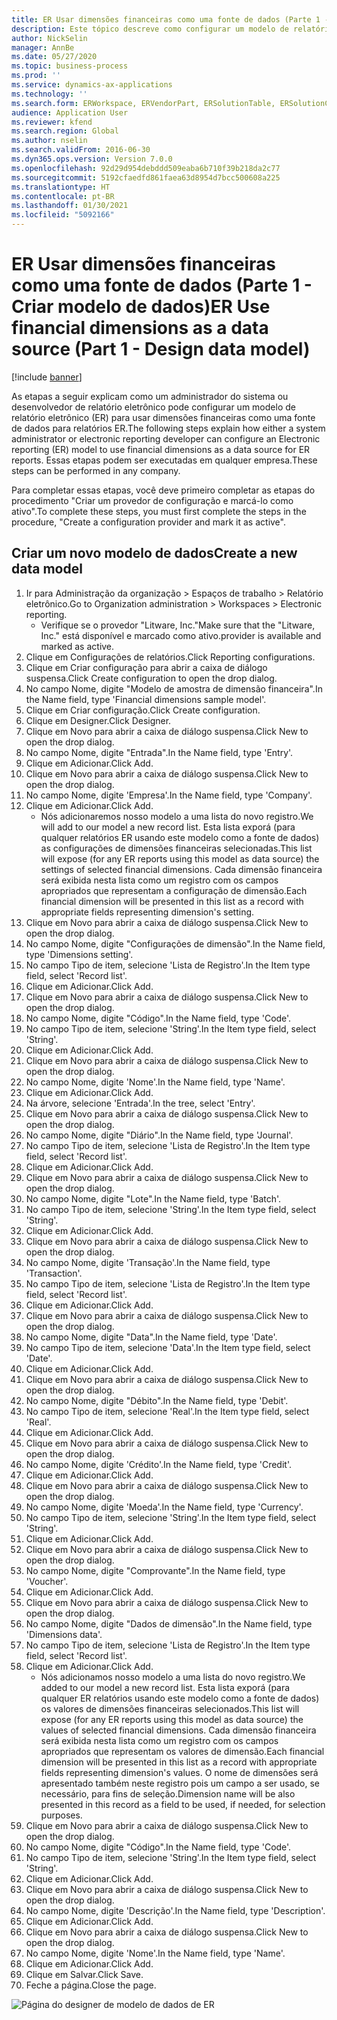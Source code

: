 ```yaml
---
title: ER Usar dimensões financeiras como uma fonte de dados (Parte 1 - Criar modelo de dados)
description: Este tópico descreve como configurar um modelo de relatório eletrônico (ER) para usar dimensões financeiras como uma fonte de dados para relatórios ER. (Parte 1)
author: NickSelin
manager: AnnBe
ms.date: 05/27/2020
ms.topic: business-process
ms.prod: ''
ms.service: dynamics-ax-applications
ms.technology: ''
ms.search.form: ERWorkspace, ERVendorPart, ERSolutionTable, ERSolutionCreateDropDialog, ERDataModelDesigner, ERDataModelContentsItemCreationDialog
audience: Application User
ms.reviewer: kfend
ms.search.region: Global
ms.author: nselin
ms.search.validFrom: 2016-06-30
ms.dyn365.ops.version: Version 7.0.0
ms.openlocfilehash: 92d29d954debddd509eaba6b710f39b218da2c77
ms.sourcegitcommit: 5192cfaedfd861faea63d8954d7bcc500608a225
ms.translationtype: HT
ms.contentlocale: pt-BR
ms.lasthandoff: 01/30/2021
ms.locfileid: "5092166"
---
```

# <a name="er-use-financial-dimensions-as-a-data-source-part-1---design-data-model"></a><span data-ttu-id="34a6f-104">ER Usar dimensões financeiras como uma fonte de dados (Parte 1 - Criar modelo de dados)</span><span class="sxs-lookup"><span data-stu-id="34a6f-104">ER Use financial dimensions as a data source (Part 1 - Design data model)</span></span>

[!include [banner](../../includes/banner.md)]

<span data-ttu-id="34a6f-105">As etapas a seguir explicam como um administrador do sistema ou desenvolvedor de relatório eletrônico pode configurar um modelo de relatório eletrônico (ER) para usar dimensões financeiras como uma fonte de dados para relatórios ER.</span><span class="sxs-lookup"><span data-stu-id="34a6f-105">The following steps explain how either a system administrator or electronic reporting developer can configure an Electronic reporting (ER) model to use financial dimensions as a data source for ER reports.</span></span> <span data-ttu-id="34a6f-106">Essas etapas podem ser executadas em qualquer empresa.</span><span class="sxs-lookup"><span data-stu-id="34a6f-106">These steps can be performed in any company.</span></span>

<span data-ttu-id="34a6f-107">Para completar essas etapas, você deve primeiro completar as etapas do procedimento "Criar um provedor de configuração e marcá-lo como ativo".</span><span class="sxs-lookup"><span data-stu-id="34a6f-107">To complete these steps, you must first complete the steps in the procedure, "Create a configuration provider and mark it as active".</span></span>


## <a name="create-a-new-data-model"></a><span data-ttu-id="34a6f-108">Criar um novo modelo de dados</span><span class="sxs-lookup"><span data-stu-id="34a6f-108">Create a new data model</span></span>
1. <span data-ttu-id="34a6f-109">Ir para Administração da organização > Espaços de trabalho > Relatório eletrônico.</span><span class="sxs-lookup"><span data-stu-id="34a6f-109">Go to Organization administration > Workspaces > Electronic reporting.</span></span>
    * <span data-ttu-id="34a6f-110">Verifique se o provedor "Litware, Inc."</span><span class="sxs-lookup"><span data-stu-id="34a6f-110">Make sure that the "Litware, Inc."</span></span> <span data-ttu-id="34a6f-111">está disponível e marcado como ativo.</span><span class="sxs-lookup"><span data-stu-id="34a6f-111">provider is available and marked as active.</span></span>  
2. <span data-ttu-id="34a6f-112">Clique em Configurações de relatórios.</span><span class="sxs-lookup"><span data-stu-id="34a6f-112">Click Reporting configurations.</span></span>
3. <span data-ttu-id="34a6f-113">Clique em Criar configuração para abrir a caixa de diálogo suspensa.</span><span class="sxs-lookup"><span data-stu-id="34a6f-113">Click Create configuration to open the drop dialog.</span></span>
4. <span data-ttu-id="34a6f-114">No campo Nome, digite "Modelo de amostra de dimensão financeira".</span><span class="sxs-lookup"><span data-stu-id="34a6f-114">In the Name field, type 'Financial dimensions sample model'.</span></span>
5. <span data-ttu-id="34a6f-115">Clique em Criar configuração.</span><span class="sxs-lookup"><span data-stu-id="34a6f-115">Click Create configuration.</span></span>
6. <span data-ttu-id="34a6f-116">Clique em Designer.</span><span class="sxs-lookup"><span data-stu-id="34a6f-116">Click Designer.</span></span>
7. <span data-ttu-id="34a6f-117">Clique em Novo para abrir a caixa de diálogo suspensa.</span><span class="sxs-lookup"><span data-stu-id="34a6f-117">Click New to open the drop dialog.</span></span>
8. <span data-ttu-id="34a6f-118">No campo Nome, digite "Entrada".</span><span class="sxs-lookup"><span data-stu-id="34a6f-118">In the Name field, type 'Entry'.</span></span>
9. <span data-ttu-id="34a6f-119">Clique em Adicionar.</span><span class="sxs-lookup"><span data-stu-id="34a6f-119">Click Add.</span></span>
10. <span data-ttu-id="34a6f-120">Clique em Novo para abrir a caixa de diálogo suspensa.</span><span class="sxs-lookup"><span data-stu-id="34a6f-120">Click New to open the drop dialog.</span></span>
11. <span data-ttu-id="34a6f-121">No campo Nome, digite 'Empresa'.</span><span class="sxs-lookup"><span data-stu-id="34a6f-121">In the Name field, type 'Company'.</span></span>
12. <span data-ttu-id="34a6f-122">Clique em Adicionar.</span><span class="sxs-lookup"><span data-stu-id="34a6f-122">Click Add.</span></span>
    * <span data-ttu-id="34a6f-123">Nós adicionaremos nosso modelo a uma lista do novo registro.</span><span class="sxs-lookup"><span data-stu-id="34a6f-123">We will add to our model a new record list.</span></span> <span data-ttu-id="34a6f-124">Esta lista exporá (para qualquer relatórios ER usando este modelo como a fonte de dados) as configurações de dimensões financeiras selecionadas.</span><span class="sxs-lookup"><span data-stu-id="34a6f-124">This list will expose (for any ER reports using this model as data source) the settings of selected financial dimensions.</span></span> <span data-ttu-id="34a6f-125">Cada dimensão financeira será exibida nesta lista como um registro com os campos apropriados que representam a configuração de dimensão.</span><span class="sxs-lookup"><span data-stu-id="34a6f-125">Each financial dimension will be presented in this list as a record with appropriate fields representing dimension's setting.</span></span>  
13. <span data-ttu-id="34a6f-126">Clique em Novo para abrir a caixa de diálogo suspensa.</span><span class="sxs-lookup"><span data-stu-id="34a6f-126">Click New to open the drop dialog.</span></span>
14. <span data-ttu-id="34a6f-127">No campo Nome, digite "Configurações de dimensão".</span><span class="sxs-lookup"><span data-stu-id="34a6f-127">In the Name field, type 'Dimensions setting'.</span></span>
15. <span data-ttu-id="34a6f-128">No campo Tipo de item, selecione 'Lista de Registro'.</span><span class="sxs-lookup"><span data-stu-id="34a6f-128">In the Item type field, select 'Record list'.</span></span>
16. <span data-ttu-id="34a6f-129">Clique em Adicionar.</span><span class="sxs-lookup"><span data-stu-id="34a6f-129">Click Add.</span></span>
17. <span data-ttu-id="34a6f-130">Clique em Novo para abrir a caixa de diálogo suspensa.</span><span class="sxs-lookup"><span data-stu-id="34a6f-130">Click New to open the drop dialog.</span></span>
18. <span data-ttu-id="34a6f-131">No campo Nome, digite "Código".</span><span class="sxs-lookup"><span data-stu-id="34a6f-131">In the Name field, type 'Code'.</span></span>
19. <span data-ttu-id="34a6f-132">No campo Tipo de item, selecione 'String'.</span><span class="sxs-lookup"><span data-stu-id="34a6f-132">In the Item type field, select 'String'.</span></span>
20. <span data-ttu-id="34a6f-133">Clique em Adicionar.</span><span class="sxs-lookup"><span data-stu-id="34a6f-133">Click Add.</span></span>
21. <span data-ttu-id="34a6f-134">Clique em Novo para abrir a caixa de diálogo suspensa.</span><span class="sxs-lookup"><span data-stu-id="34a6f-134">Click New to open the drop dialog.</span></span>
22. <span data-ttu-id="34a6f-135">No campo Nome, digite 'Nome'.</span><span class="sxs-lookup"><span data-stu-id="34a6f-135">In the Name field, type 'Name'.</span></span>
23. <span data-ttu-id="34a6f-136">Clique em Adicionar.</span><span class="sxs-lookup"><span data-stu-id="34a6f-136">Click Add.</span></span>
24. <span data-ttu-id="34a6f-137">Na árvore, selecione 'Entrada'.</span><span class="sxs-lookup"><span data-stu-id="34a6f-137">In the tree, select 'Entry'.</span></span>
25. <span data-ttu-id="34a6f-138">Clique em Novo para abrir a caixa de diálogo suspensa.</span><span class="sxs-lookup"><span data-stu-id="34a6f-138">Click New to open the drop dialog.</span></span>
26. <span data-ttu-id="34a6f-139">No campo Nome, digite "Diário".</span><span class="sxs-lookup"><span data-stu-id="34a6f-139">In the Name field, type 'Journal'.</span></span>
27. <span data-ttu-id="34a6f-140">No campo Tipo de item, selecione 'Lista de Registro'.</span><span class="sxs-lookup"><span data-stu-id="34a6f-140">In the Item type field, select 'Record list'.</span></span>
28. <span data-ttu-id="34a6f-141">Clique em Adicionar.</span><span class="sxs-lookup"><span data-stu-id="34a6f-141">Click Add.</span></span>
29. <span data-ttu-id="34a6f-142">Clique em Novo para abrir a caixa de diálogo suspensa.</span><span class="sxs-lookup"><span data-stu-id="34a6f-142">Click New to open the drop dialog.</span></span>
30. <span data-ttu-id="34a6f-143">No campo Nome, digite "Lote".</span><span class="sxs-lookup"><span data-stu-id="34a6f-143">In the Name field, type 'Batch'.</span></span>
31. <span data-ttu-id="34a6f-144">No campo Tipo de item, selecione 'String'.</span><span class="sxs-lookup"><span data-stu-id="34a6f-144">In the Item type field, select 'String'.</span></span>
32. <span data-ttu-id="34a6f-145">Clique em Adicionar.</span><span class="sxs-lookup"><span data-stu-id="34a6f-145">Click Add.</span></span>
33. <span data-ttu-id="34a6f-146">Clique em Novo para abrir a caixa de diálogo suspensa.</span><span class="sxs-lookup"><span data-stu-id="34a6f-146">Click New to open the drop dialog.</span></span>
34. <span data-ttu-id="34a6f-147">No campo Nome, digite 'Transação'.</span><span class="sxs-lookup"><span data-stu-id="34a6f-147">In the Name field, type 'Transaction'.</span></span>
35. <span data-ttu-id="34a6f-148">No campo Tipo de item, selecione 'Lista de Registro'.</span><span class="sxs-lookup"><span data-stu-id="34a6f-148">In the Item type field, select 'Record list'.</span></span>
36. <span data-ttu-id="34a6f-149">Clique em Adicionar.</span><span class="sxs-lookup"><span data-stu-id="34a6f-149">Click Add.</span></span>
37. <span data-ttu-id="34a6f-150">Clique em Novo para abrir a caixa de diálogo suspensa.</span><span class="sxs-lookup"><span data-stu-id="34a6f-150">Click New to open the drop dialog.</span></span>
38. <span data-ttu-id="34a6f-151">No campo Nome, digite "Data".</span><span class="sxs-lookup"><span data-stu-id="34a6f-151">In the Name field, type 'Date'.</span></span>
39. <span data-ttu-id="34a6f-152">No campo Tipo de item, selecione 'Data'.</span><span class="sxs-lookup"><span data-stu-id="34a6f-152">In the Item type field, select 'Date'.</span></span>
40. <span data-ttu-id="34a6f-153">Clique em Adicionar.</span><span class="sxs-lookup"><span data-stu-id="34a6f-153">Click Add.</span></span>
41. <span data-ttu-id="34a6f-154">Clique em Novo para abrir a caixa de diálogo suspensa.</span><span class="sxs-lookup"><span data-stu-id="34a6f-154">Click New to open the drop dialog.</span></span>
42. <span data-ttu-id="34a6f-155">No campo Nome, digite "Débito".</span><span class="sxs-lookup"><span data-stu-id="34a6f-155">In the Name field, type 'Debit'.</span></span>
43. <span data-ttu-id="34a6f-156">No campo Tipo de item, selecione 'Real'.</span><span class="sxs-lookup"><span data-stu-id="34a6f-156">In the Item type field, select 'Real'.</span></span>
44. <span data-ttu-id="34a6f-157">Clique em Adicionar.</span><span class="sxs-lookup"><span data-stu-id="34a6f-157">Click Add.</span></span>
45. <span data-ttu-id="34a6f-158">Clique em Novo para abrir a caixa de diálogo suspensa.</span><span class="sxs-lookup"><span data-stu-id="34a6f-158">Click New to open the drop dialog.</span></span>
46. <span data-ttu-id="34a6f-159">No campo Nome, digite 'Crédito'.</span><span class="sxs-lookup"><span data-stu-id="34a6f-159">In the Name field, type 'Credit'.</span></span>
47. <span data-ttu-id="34a6f-160">Clique em Adicionar.</span><span class="sxs-lookup"><span data-stu-id="34a6f-160">Click Add.</span></span>
48. <span data-ttu-id="34a6f-161">Clique em Novo para abrir a caixa de diálogo suspensa.</span><span class="sxs-lookup"><span data-stu-id="34a6f-161">Click New to open the drop dialog.</span></span>
49. <span data-ttu-id="34a6f-162">No campo Nome, digite 'Moeda'.</span><span class="sxs-lookup"><span data-stu-id="34a6f-162">In the Name field, type 'Currency'.</span></span>
50. <span data-ttu-id="34a6f-163">No campo Tipo de item, selecione 'String'.</span><span class="sxs-lookup"><span data-stu-id="34a6f-163">In the Item type field, select 'String'.</span></span>
51. <span data-ttu-id="34a6f-164">Clique em Adicionar.</span><span class="sxs-lookup"><span data-stu-id="34a6f-164">Click Add.</span></span>
52. <span data-ttu-id="34a6f-165">Clique em Novo para abrir a caixa de diálogo suspensa.</span><span class="sxs-lookup"><span data-stu-id="34a6f-165">Click New to open the drop dialog.</span></span>
53. <span data-ttu-id="34a6f-166">No campo Nome, digite "Comprovante".</span><span class="sxs-lookup"><span data-stu-id="34a6f-166">In the Name field, type 'Voucher'.</span></span>
54. <span data-ttu-id="34a6f-167">Clique em Adicionar.</span><span class="sxs-lookup"><span data-stu-id="34a6f-167">Click Add.</span></span>
55. <span data-ttu-id="34a6f-168">Clique em Novo para abrir a caixa de diálogo suspensa.</span><span class="sxs-lookup"><span data-stu-id="34a6f-168">Click New to open the drop dialog.</span></span>
56. <span data-ttu-id="34a6f-169">No campo Nome, digite "Dados de dimensão".</span><span class="sxs-lookup"><span data-stu-id="34a6f-169">In the Name field, type 'Dimensions data'.</span></span>
57. <span data-ttu-id="34a6f-170">No campo Tipo de item, selecione 'Lista de Registro'.</span><span class="sxs-lookup"><span data-stu-id="34a6f-170">In the Item type field, select 'Record list'.</span></span>
58. <span data-ttu-id="34a6f-171">Clique em Adicionar.</span><span class="sxs-lookup"><span data-stu-id="34a6f-171">Click Add.</span></span>
    * <span data-ttu-id="34a6f-172">Nós adicionamos nosso modelo a uma lista do novo registro.</span><span class="sxs-lookup"><span data-stu-id="34a6f-172">We added to our model a new record list.</span></span> <span data-ttu-id="34a6f-173">Esta lista exporá (para qualquer ER relatórios usando este modelo como a fonte de dados) os valores de dimensões financeiras selecionados.</span><span class="sxs-lookup"><span data-stu-id="34a6f-173">This list will expose (for any ER reports using this model as data source) the values of selected financial dimensions.</span></span> <span data-ttu-id="34a6f-174">Cada dimensão financeira será exibida nesta lista como um registro com os campos apropriados que representam os valores de dimensão.</span><span class="sxs-lookup"><span data-stu-id="34a6f-174">Each financial dimension will be presented in this list as a record with appropriate fields representing dimension's values.</span></span> <span data-ttu-id="34a6f-175">O nome de dimensões será apresentado também neste registro pois um campo a ser usado, se necessário, para fins de seleção.</span><span class="sxs-lookup"><span data-stu-id="34a6f-175">Dimension name will be also presented in this record as a field to be used, if needed, for selection purposes.</span></span>  
59. <span data-ttu-id="34a6f-176">Clique em Novo para abrir a caixa de diálogo suspensa.</span><span class="sxs-lookup"><span data-stu-id="34a6f-176">Click New to open the drop dialog.</span></span>
60. <span data-ttu-id="34a6f-177">No campo Nome, digite "Código".</span><span class="sxs-lookup"><span data-stu-id="34a6f-177">In the Name field, type 'Code'.</span></span>
61. <span data-ttu-id="34a6f-178">No campo Tipo de item, selecione 'String'.</span><span class="sxs-lookup"><span data-stu-id="34a6f-178">In the Item type field, select 'String'.</span></span>
62. <span data-ttu-id="34a6f-179">Clique em Adicionar.</span><span class="sxs-lookup"><span data-stu-id="34a6f-179">Click Add.</span></span>
63. <span data-ttu-id="34a6f-180">Clique em Novo para abrir a caixa de diálogo suspensa.</span><span class="sxs-lookup"><span data-stu-id="34a6f-180">Click New to open the drop dialog.</span></span>
64. <span data-ttu-id="34a6f-181">No campo Nome, digite 'Descrição'.</span><span class="sxs-lookup"><span data-stu-id="34a6f-181">In the Name field, type 'Description'.</span></span>
65. <span data-ttu-id="34a6f-182">Clique em Adicionar.</span><span class="sxs-lookup"><span data-stu-id="34a6f-182">Click Add.</span></span>
66. <span data-ttu-id="34a6f-183">Clique em Novo para abrir a caixa de diálogo suspensa.</span><span class="sxs-lookup"><span data-stu-id="34a6f-183">Click New to open the drop dialog.</span></span>
67. <span data-ttu-id="34a6f-184">No campo Nome, digite 'Nome'.</span><span class="sxs-lookup"><span data-stu-id="34a6f-184">In the Name field, type 'Name'.</span></span>
68. <span data-ttu-id="34a6f-185">Clique em Adicionar.</span><span class="sxs-lookup"><span data-stu-id="34a6f-185">Click Add.</span></span>
69. <span data-ttu-id="34a6f-186">Clique em Salvar.</span><span class="sxs-lookup"><span data-stu-id="34a6f-186">Click Save.</span></span>
70. <span data-ttu-id="34a6f-187">Feche a página.</span><span class="sxs-lookup"><span data-stu-id="34a6f-187">Close the page.</span></span>

![Página do designer de modelo de dados de ER](../media/er-financial-dimensions-guides-data-model.png)

